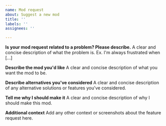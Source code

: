 ```yaml
---
name: Mod request
about: Suggest a new mod
title: ''
labels: ''
assignees: ''

---
```


**Is your mod request related to a problem? Please describe.**
A clear and concise description of what the problem is. Ex. I'm always frustrated when [...]

**Describe the mod you'd like**
A clear and concise description of what you want the mod to be.

**Describe alternatives you've considered**
A clear and concise description of any alternative solutions or features you've considered.

**Tell me why I should make it**
A clear and concise description of why I should make this mod.

**Additional context**
Add any other context or screenshots about the feature request here.
